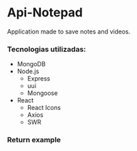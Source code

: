 # Api-Notepad

Application made to save notes and videos.

### Tecnologias utilizadas:

- MongoDB
 - Node.js
    - Express
    - uui
    - Mongoose
- React
    - React Icons
    - Axios
    - SWR
    
 ### Return example 
  
